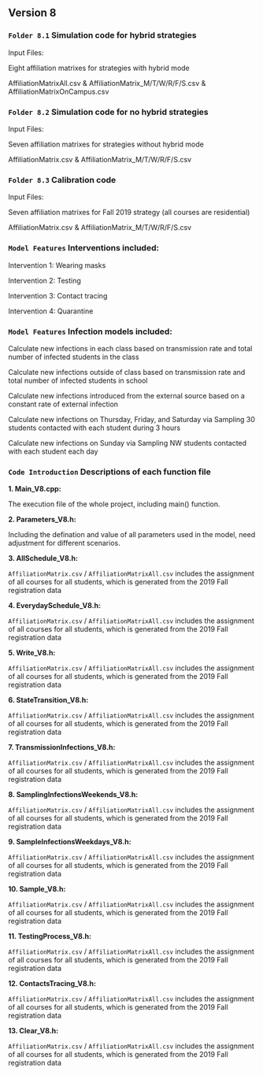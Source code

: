 ## Version 8

### `Folder 8.1` Simulation code for hybrid strategies 

Input Files:

Eight affiliation matrixes for strategies with hybrid mode

AffiliationMatrixAll.csv & AffiliationMatrix_M/T/W/R/F/S.csv & AffiliationMatrixOnCampus.csv


### `Folder 8.2` Simulation code for no hybrid strategies 

Input Files:

Seven affiliation matrixes for strategies without hybrid mode

AffiliationMatrix.csv & AffiliationMatrix_M/T/W/R/F/S.csv


### `Folder 8.3` Calibration code 

Input Files: 

Seven affiliation matrixes for Fall 2019 strategy (all courses are residential)

AffiliationMatrix.csv & AffiliationMatrix_M/T/W/R/F/S.csv


### `Model Features` Interventions included:

Intervention 1: Wearing masks

Intervention 2: Testing

Intervention 3: Contact tracing

Intervention 4: Quarantine


### `Model Features` Infection models included:

Calculate new infections in each class based on transmission rate and total number of infected students in the class

Calculate new infections outside of class based on transmission rate and total number of infected students in school

Calculate new infections introduced from the external source based on a constant rate of external infection

Calculate new infections on Thursday, Friday, and Saturday via Sampling 30 students contacted with each student during 3 hours

Calculate new infections on Sunday via Sampling NW students contacted with each student each day


### `Code Introduction` Descriptions of each function file

**1\. Main_V8.cpp:**

The execution file of the whole project, including main() function.

**2\. Parameters_V8.h:**

Including the defination and value of all parameters used in the model, need adjustment for different scenarios.

**3\. AllSchedule_V8.h:**

`AffiliationMatrix.csv` / `AffiliationMatrixAll.csv` includes the assignment of all courses for all students, which is generated from the 2019 Fall registration data

**4\. EverydaySchedule_V8.h:**

`AffiliationMatrix.csv` / `AffiliationMatrixAll.csv` includes the assignment of all courses for all students, which is generated from the 2019 Fall registration data

**5\. Write_V8.h:**

`AffiliationMatrix.csv` / `AffiliationMatrixAll.csv` includes the assignment of all courses for all students, which is generated from the 2019 Fall registration data

**6\. StateTransition_V8.h:**

`AffiliationMatrix.csv` / `AffiliationMatrixAll.csv` includes the assignment of all courses for all students, which is generated from the 2019 Fall registration data

**7\. TransmissionInfections_V8.h:**

`AffiliationMatrix.csv` / `AffiliationMatrixAll.csv` includes the assignment of all courses for all students, which is generated from the 2019 Fall registration data

**8\. SamplingInfectionsWeekends_V8.h:**

`AffiliationMatrix.csv` / `AffiliationMatrixAll.csv` includes the assignment of all courses for all students, which is generated from the 2019 Fall registration data

**9\. SampleInfectionsWeekdays_V8.h:**

`AffiliationMatrix.csv` / `AffiliationMatrixAll.csv` includes the assignment of all courses for all students, which is generated from the 2019 Fall registration data

**10\. Sample_V8.h:**

`AffiliationMatrix.csv` / `AffiliationMatrixAll.csv` includes the assignment of all courses for all students, which is generated from the 2019 Fall registration data

**11\. TestingProcess_V8.h:**

`AffiliationMatrix.csv` / `AffiliationMatrixAll.csv` includes the assignment of all courses for all students, which is generated from the 2019 Fall registration data

**12\. ContactsTracing_V8.h:**

`AffiliationMatrix.csv` / `AffiliationMatrixAll.csv` includes the assignment of all courses for all students, which is generated from the 2019 Fall registration data

**13\. Clear_V8.h:**

`AffiliationMatrix.csv` / `AffiliationMatrixAll.csv` includes the assignment of all courses for all students, which is generated from the 2019 Fall registration data

